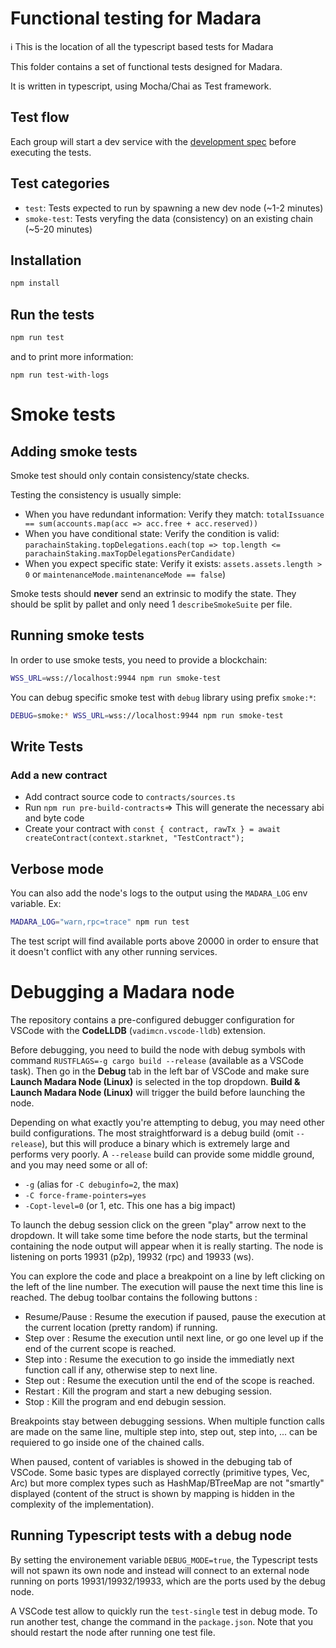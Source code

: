 # Functional testing for Madara

:information_source: This is the location of all the typescript based tests for Madara

This folder contains a set of functional tests designed for Madara.

It is written in typescript, using Mocha/Chai as Test framework.

## Test flow

Each group will start a dev service with the
[development spec](../node/service/src/chain_spec) before executing the tests.

## Test categories

- `test`: Tests expected to run by spawning a new dev node (~1-2 minutes)
- `smoke-test`: Tests veryfing the data (consistency) on an existing chain (~5-20 minutes)

## Installation

```sh
npm install
```

## Run the tests

```sh
npm run test
```

and to print more information:

```
npm run test-with-logs
```

# Smoke tests

## Adding smoke tests

Smoke test should only contain consistency/state checks.

Testing the consistency is usually simple:

- When you have redundant information: Verify they match:
  `totalIssuance == sum(accounts.map(acc => acc.free + acc.reserved))`
- When you have conditional state: Verify the condition is valid:
  `parachainStaking.topDelegations.each(top => top.length <= parachainStaking.maxTopDelegationsPerCandidate)`
- When you expect specific state: Verify it exists:
  `assets.assets.length > 0` or `maintenanceMode.maintenanceMode == false`)

Smoke tests should **never** send an extrinsic to modify the state.
They should be split by pallet and only need 1 `describeSmokeSuite` per file.

## Running smoke tests

In order to use smoke tests, you need to provide a blockchain:

```sh
WSS_URL=wss://localhost:9944 npm run smoke-test
```

You can debug specific smoke test with `debug` library using prefix `smoke:*`:

```sh
DEBUG=smoke:* WSS_URL=wss://localhost:9944 npm run smoke-test
```

## Write Tests

### Add a new contract

- Add contract source code to `contracts/sources.ts`
- Run `npm run pre-build-contracts`=> This will generate the necessary abi and byte code
- Create your contract with
  `const { contract, rawTx } = await createContract(context.starknet, "TestContract");`

## Verbose mode

You can also add the node's logs to the output using the `MADARA_LOG` env variable. Ex:

```sh
MADARA_LOG="warn,rpc=trace" npm run test
```

The test script will find available ports above 20000 in order to ensure that it doesn't conflict
with any other running services.

# Debugging a Madara node

The repository contains a pre-configured debugger configuration for VSCode with the **CodeLLDB**
(`vadimcn.vscode-lldb`) extension.

Before debugging, you need to build the node with debug symbols with command
`RUSTFLAGS=-g cargo build --release` (available as a VSCode task). Then go in the **Debug** tab in
the left bar of VSCode and make sure **Launch Madara Node (Linux)** is selected in the top
dropdown. **Build & Launch Madara Node (Linux)** will trigger the build before launching the node.

Depending on what exactly you're attempting to debug, you may need other build configurations. The
most straightforward is a debug build (omit `--release`), but this will produce a binary which is
extremely large and performs very poorly. A `--release` build can provide some middle ground, and
you may need some or all of:

- `-g` (alias for `-C debuginfo=2`, the max)
- `-C force-frame-pointers=yes`
- `-Copt-level=0` (or 1, etc. This one has a big impact)

To launch the debug session click on the green "play" arrow next to the dropdown. It will take some
time before the node starts, but the terminal containing the node output will appear when it is
really starting. The node is listening on ports 19931 (p2p), 19932 (rpc) and 19933 (ws).

You can explore the code and place a breakpoint on a line by left clicking on the left of the line
number. The execution will pause the next time this line is reached. The debug toolbar contains the
following buttons :

- Resume/Pause : Resume the execution if paused, pause the execution at the current location
  (pretty random) if running.
- Step over : Resume the execution until next line, or go one level up if the end of the current
  scope is reached.
- Step into : Resume the execution to go inside the immediatly next function call if any, otherwise
  step to next line.
- Step out : Resume the execution until the end of the scope is reached.
- Restart : Kill the program and start a new debuging session.
- Stop : Kill the program and end debugin session.

Breakpoints stay between debugging sessions. When multiple function calls are made on the same line,
multiple step into, step out, step into, ... can be requiered to go inside one of the chained
calls.

When paused, content of variables is showed in the debuging tab of VSCode. Some basic types are
displayed correctly (primitive types, Vec, Arc) but more complex types such as HashMap/BTreeMap
are not "smartly" displayed (content of the struct is shown by mapping is hidden in the complexity
of the implementation).

## Running Typescript tests with a debug node

By setting the environement variable `DEBUG_MODE=true`, the Typescript tests will not spawn its
own node and instead will connect to an external node running on ports 19931/19932/19933, which
are the ports used by the debug node.

A VSCode test allow to quickly run the `test-single` test in debug mode. To run another test,
change the command in the `package.json`. Note that you should restart the node after running
one test file.
